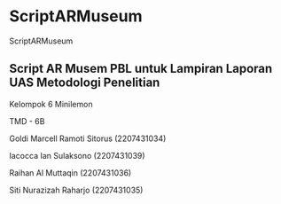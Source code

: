 # ScriptARMuseum

ScriptARMuseum

Script AR Musem PBL untuk Lampiran Laporan UAS Metodologi Penelitian
---

Kelompok 6 Minilemon

TMD - 6B

Goldi Marcell Ramoti Sitorus		(2207431034)

Iacocca Ian Sulaksono			(2207431039)

Raihan Al Muttaqin 			(2207431036)

Siti Nurazizah Raharjo		(2207431035)
